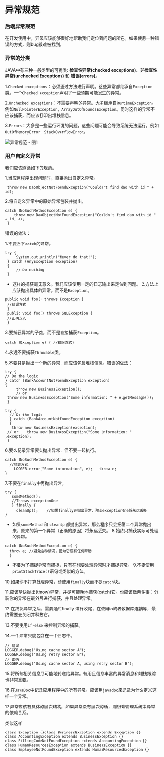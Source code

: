 # 异常规范

### 后端异常规范 <a id="h2-u540Eu7AEFu5F02u5E38u89C4u8303"></a>

在开发使用中，异常应该能够很好地帮助我们定位到问题的所在。如果使用一种错误的方式，则bug很难被找到。

### 异常的分类 <a id="h2-u5F02u5E38u7684u5206u7C7B"></a>

JAVA中有三种一般类型的可抛类: **检查性异常\(checked exceptions\)**、**非检查性异常\(unchecked Exceptions\)** 和 **错误\(errors\)**。

1.`Checked exceptions`：必须通过方法进行声明。这些异常都继承自`Exception`类。一个`Checked exception`声明了一些预期可能发生的异常。

2.`Unchecked exceptions`：不需要声明的异常。大多继承自`RuntimeException`。例如`NullPointerException`，`ArrayOutOfBoundsException`。同时这样的异常不应该捕获，而应该打印出堆栈信息。

3.`Errors`：大多是一些运行环境的问题，这些问题可能会导致系统无法运行。例如`OutOfMemoryError`，`StackOverflowError`。

![&#x5F02;&#x5E38;&#x89C4;&#x8303;  - &#x56FE;1](https://static.bookstack.cn/projects/choerodon-v1.6/3234fcc7bfe95947291119e6cb159bc1.png)

### 用户自定义异常 <a id="h2-u7528u6237u81EAu5B9Au4E49u5F02u5E38"></a>

我们应该遵循如下的规范。

1.当应用程序出现问题时，直接抛出自定义异常。

```text
 throw new DaoObjectNotFoundException("Couldn't find dao with id " + id);
```

2.将自定义异常中的原始异常包装并抛出。

```text
catch (NoSuchMethodException e) { 
    throw new DaoObjectNotFoundException("Couldn't find dao with id " + id, e);
 }
```

错误的做法：

1.不要吞下`catch`的异常。

```text
try {   
     System.out.println("Never do that!");
 } catch (AnyException exception) 
 {  
     // Do nothing
 }
```

* 这样的捕获毫无意义。我们应该使用一定的日志输出来定位到问题。 2.方法上应该抛出具体的异常。而不是`Exception`。

```text
public void foo() throws Exception {
 //错误方式
 }
 public void foo() throws SQLException { 
 //正确方式
 }
```

3.要捕获异常的子类，而不是直接捕获`Exception`。

```text
catch (Exception e) { //错误方式}
```

4.永远不要捕获`Throwable`类。

5.不要只是抛出一个新的异常，而应该包含堆栈信息。错误的做法：

```text
try {    
// Do the logic
} catch (BankAccountNotFoundException exception)
{
     throw new BusinessException();    
     // or   
 throw new BusinessException("Some information: " + e.getMessage());
 }
```

```text
try {  
  // Do the logic
  } catch (BankAccountNotFoundException exception) 
  {   
   throw new BusinessException(exception);   
 // or    throw new BusinessException("Some information: " ,exception);
 }
```

6.要么记录异常要么抛出异常，但不要一起执行。

```text
catch (NoSuchMethodException e) {
  //错误方式  
    LOGGER.error("Some information", e);   throw e;
}
```

7.不要在`finally`中再抛出异常。

```text
try { 
   someMethod();
   //Throws exceptionOne
   } finally {
     cleanUp();    //如果finally还抛出异常，那么exceptionOne将永远丢失
}
```

* 如果`someMethod` 和 `cleanUp` 都抛出异常，那么程序只会把第二个异常抛出来，原来的第一个异常（正确的原因）将永远丢失。 8.始终只捕获实际可处理的异常。

```text
catch (NoSuchMethodException e) { 
  throw e; //避免这种情况，因为它没有任何帮助
  }
```

* 不要为了捕捉异常而捕捉，只有在想要处理异常时才捕捉异常。 9.不要使用`printStackTrace()`语句或类似的方法。

10.如果你不打算处理异常，请使用`finally`块而不是`catch`块。

11.应该尽快抛出\(throw\)异常，并尽可能晚地捕获\(catch\)它。你应该做两件事：分装你的异常在最外层进行捕获，并且处理异常。

12.在捕获异常之后，需要通过finally 进行收尾。在使用io或者数据库连接等，最终需要去关闭并释放它。

13.不要使用`if-else` 来控制异常的捕获。

14.一个异常只能包含在一个日志中。

```text
// 错误
LOGGER.debug("Using cache sector A");
LOGGER.debug("Using retry sector B");
// 正确
LOGGER.debug("Using cache sector A, using retry sector B");
```

15.将所有相关信息尽可能地传递给异常。有用且信息丰富的异常消息和堆栈跟踪也非常重要。

16.在`JavaDoc`中记录应用程序中的所有异常。应该用`javadoc`来记录为什么定义这样一个异常。

17.异常应该有具体的层次结构。如果异常没有层次的话，则很难管理系统中异常的依赖关系。

类似这样

```text
class Exception {}class BusinessException extends Exception {}
class AccountingException extends BusinessException {}
class BillingCodeNotFoundException extends AccountingException {}
class HumanResourcesException extends BusinessException {}
class EmployeeNotFoundException extends HumanResourcesException {}
```

